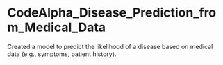 # CodeAlpha_Disease_Prediction_from_Medical_Data
Created a model to predict the likelihood of a disease based on medical data (e.g., symptoms, patient history). 
